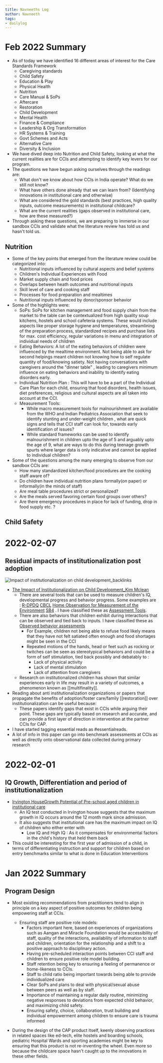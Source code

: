 ```yaml
---
title: Navneeths Log
author: Navneeth
tags:
- dailylog
---
```


# Feb 2022 Summary
- As of today we have identified 16 different areas of interest for the Care Standards Framework
	- Caregiving standards
	- Child Safety
	- Education & Play
	- Physical Health
	- Nutrition
	- Care Manual & SoPs
	- Aftercare
	- Restoration
	- Child Development
	- Mental Health
	- Finance & Compliance
	- Leadership & Org Transformation
	- HR Systems & Training
	- Govt Schemes and Acts
	- Alternative Care
	- Diversity & Inclusion
- We have dived deep into Nutrition and Child Safety, looking at what the current realities are for CCIs and attempting to identify key levers for our program.
-  The questions we have begun asking ourselves through the readings are: 
	- What don't we know about how CCIs in India operate? What do we still not know?
	- What have others done already that we can learn from? (Identifying innovations in institutional care and otherwise)
	- What are considered the gold standards (best practices, high quality inputs, outcome measurements) in institutional childcare?
	- What are the current realities (gaps observed in institutional care, how are these measured?)
- Through asking these questions, we are preparing to immerse in our sandbox CCIs and validate what the literature review has told us and hasn't told us. 

## Nutrition
- Some of the key points that emerged from the literature review could be categorized into:
	 - Nutritional inputs influenced by cultural aspects and belief systems
	 - Children's Individual Experiences with Food
	 - Market supply chain and food prices
	 - Overlaps between heath outcomes and nutritional inputs
	 - Skill level of care and cooking staff
	 - Processes for food preparation and mealtimes
	 - Nutritional inputs influenced by donor/sponsor behavior
- Some of the highlights were:
	- SoPs: SoPs for kitchen management and food supply chain from the market to the table can be contextualized from high quality soup kitchens, hostels and school cafeteria systems. These would include aspects like proper storage hygiene and temperatures, streamlining of the preparation process, standardized recipes and purchase lists for max. cost efficiency, regular variations in menu and integration of individual needs of children
	- Eating Behaviors: A lot of the eating behaviors of children were influenced by the mealtime environment. Not being able to ask for second helpings meant children not knowing how to self regulate quantity of food/knowing satiety. Not having conversations with caregivers around the "dinner table" , leading to caregivers minimum influence on eating behaviors and inability to identify eating disorders early. 
	- Individual Nutrition Plan : This will have to be a part of the Individual Care Plan for each child, ensuring that food disorders, health issues, diet preferences, religious and cultural aspects are all taken into account at the CCI. 
	- Measurement Tools: 
		- While macro measurement tools for malnourishment are available from the WHO and Indian Pediatrics Association that seek to identify stunting and under-weight children , what are quick signs and tells that CCI staff can look for, towards early identification of issues? 
		- While standard frameworks can be used to identify malnourishment in children upto the age of 5 and arguably upto the age of 9, what are ways to do this during teenage growth spurts where larger data is only indicative and cannot be applied to individual children?
- Some of the questions among the many emerging to observe from our sandbox CCIs are: 
	- How many standardized kitchen/food procedures are the cooking staff aware of? 
	- Do children have individual nutrition plans formally(on paper) or informally(in the minds of staff)
	- Are meal table procedures strict or personalized? 
	- Are the meals served favoring certain food groups over others?
	- Are there emergency procedures in place for lack of funding, drop in food supply etc. ? 


## Child Safety




# 2022-02-07

## Residual impacts of institutionalization post adoption

 ![Impact of institutionalization on child development_backlinks](https://i.imgur.com/GBTp3Za.png)

- [The Impact of Institutionalization on Child Development_Kim Mclean](Volume%201/Reference%20Reading/Research%20Papers/Global/The%20Impact%20of%20Institutionalization%20on%20Child%20Development_Kim%20Mclean.md)
	- There are several tools that can be used to measure children's IQ, developmental progress and behavior progress. Some examples are : [R-DPDQ](R-DPDQ) [CBCL](CBCL) [Home Observation for Measurement of the Environment](Home%20Observation%20for%20Measurement%20of%20the%20Environment) [SB4](SB4) . I have classified these as [Assessment Tools](Volume%201/Roll%20Ups/Assessment%20Tools.md). 
	- There are also behaviors that children exhibit during interactions that can be observed and tied back to inputs. I have classified these as [Observed behavior assessments](Volume%201/Roll%20Ups/Observed%20behavior%20assessments.md)
		- For Example, children not being able to refuse food likely means that they have not felt satiated often enough and food shortages might be seen in the CCI
		- Repeated motions of the hands, head or feet such as rocking or twitches can be seen as stereotypical behaviors and could be a form of self stimulation, tied back possibly and debatably to :
			- Lack of physical activity
			- Lack of mental stimulation
			- Lack of attention from caregivers
	- Research on institutionalized children has  shown that similar experiences early in life may  result in a variety of outcomes, a phenomenon known as [[multifinality]].
- Reading about anti institutionalization organizations or papers that propagate the benefits of adoption/foster care/family [[restoration]] over institutionalization can be useful because: 
	-  These papers identify gaps that exist in CCIs while arguing their point. These gaps are typically based on research and accurate, and can provide a first layer of direction in intervention at the partner CCIs for CAP. 
- I have started tagging essential reads as #essentialreads. 
- A lot of info in this paper can go into benchmark assessments at CCIs as well as directly onto observational data collected during primary research

# 2022-02-01
## IQ Growth, Differentiation and period of institutionalization

- [Irvington HouseGrowth Potential of Pre-school aged children in institutional care](Volume%201/Reference%20Reading/CCIs/Intl/Irvington%20HouseGrowth%20Potential%20of%20Pre-school%20aged%20children%20in%20institutional%20care.md) 
	- An IQ test conducted in Irvington house suggests that the maximum growth in IQ occurs around the 12 month mark since admission. 
	- It also suggests that institutional care has the maximum impact on IQ of children who either enter with
		- Low IQ and High IQ : As it compensates for environmental factors in the child's history that held them back
- This could be interesting for the first year of admission of a child, in terms of differentiating instruction and support for children based on entry benchmarks similar to what is done in Education Interventions


# Jan 2022 Summary
## Program Design 

 - Most existing recommendations from practitioners tend to align in principle on a key aspect of positive outcomes for children being empowering staff at CCIs. 
	- Ensuring staff are positive role models:
		- Factors important here, based on experiences of organizations such as Aangan and Miracle Foundation would be accessibility of staff, quality of the interactions, availability of information to staff and children, orientation for the relationship and a shift to a positive approach to disciplinary action.
		 - Having pre-scheduled interaction points between CCI staff and children to ensure positive role model building.
		 - Staff retention being key to ensuring a feeling of permanence or home-likeness to CCIs.
		 - Staff to child ratio being important towards being able to provide individualized care
		 - Clear SoPs and plans to deal with physical/sexual abuse between peers as well as by staff. 
		 -  Importance of maintaining a regular daily routine, minimizing negative responses to deviations from expected child behavior, and maximizing child safety.
		 - Ensuring safety, choice, collaboration, trust building and individual empowerment among children to ensure care is trauma informed


- During the design of the CAP product itself, keenly observing practices in related spaces like ed-tech, elite hostels and boarding schools, pediatric Hospital Wards and sporting academies might be key to ensuring that this product is not re-inventing the wheel. Even more so because the childcare space hasn't caught up to the innovations in these other fields. 
